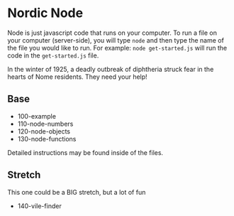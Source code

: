 # Nordic Node

Node is just javascript code that runs on your computer. To run a file on your computer (server-side), you will type `node` and then type the name of the file you would like to run. For example: `node get-started.js` will run the code in the `get-started.js` file.

In the winter of 1925, a deadly outbreak of diphtheria struck fear in the hearts of Nome residents. They need your help!

## Base

- 100-example
- 110-node-numbers
- 120-node-objects
- 130-node-functions

Detailed instructions may be found inside of the files.

## Stretch

This one could be a BIG stretch, but a lot of fun

- 140-vile-finder
